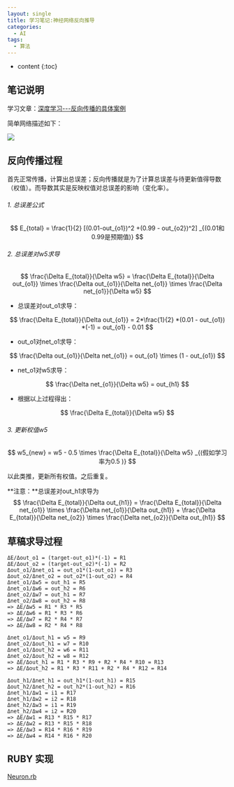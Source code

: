 ```yaml
---
layout: single
title: 学习笔记:神经网络反向推导
categories:
  - AI
tags:
  - 算法
---
```


* content
{:toc}

## 笔记说明

学习文章：[深度学习---反向传播的具体案例](https://zhuanlan.zhihu.com/p/23270674)

简单网络描述如下：

![](https://harmonyhu.github.io/img/neuron.jpg)

<!--more-->

## 反向传播过程

首先正常传播，计算出总误差；反向传播就是为了计算总误差与待更新值得导数（权值）。而导数其实是反映权值对总误差的影响（变化率）。

###### 1. 总误差公式

$$
E_{total} = \frac{1}{2} [(0.01-out_{o1})^2 +(0.99 - out_{o2})^2] _{(0.01和0.99是预期值)}
$$

###### 2. 总误差对w5求导

$$
\frac{\Delta E_{total}}{\Delta w5}  = \frac{\Delta E_{total}}{\Delta out_{o1}}  \times \frac{\Delta out_{o1}}{\Delta net_{o1}} \times \frac{\Delta net_{o1}}{\Delta w5}
$$

* 总误差对out_o1求导：

$$
\frac{\Delta E_{total}}{\Delta out_{o1}} = 2*\frac{1}{2} *(0.01 - out_{o1}) *(-1) = out_{o1} - 0.01
$$

* out_o1对net_o1求导：

$$
\frac{\Delta out_{o1}}{\Delta net_{o1}} = out_{o1} \times (1 - out_{o1})
$$

* net_o1对w5求导：

$$
\frac{\Delta net_{o1}}{\Delta w5} = out_{h1}
$$

* 根据以上过程得出：

$$
\frac{\Delta E_{total}}{\Delta w5}
$$



###### 3. 更新权值w5


$$
w5_{new} = w5 - 0.5 \times \frac{\Delta E_{total}}{\Delta w5}   _{(假如学习率为0.5 )}
$$


以此类推，更新所有权值。之后重复。

**注意：**总误差对out_h1求导为
$$
\frac{\Delta E_{total}}{\Delta out_{h1}}  = \frac{\Delta E_{total}}{\Delta net_{o1}}  \times \frac{\Delta net_{o1}}{\Delta out_{h1}} + \frac{\Delta E_{total}}{\Delta net_{o2}}  \times \frac{\Delta net_{o2}}{\Delta out_{h1}}
$$

## 草稿求导过程

```
ΔE/Δout_o1 = (target-out_o1)*(-1) = R1
ΔE/Δout_o2 = (target-out_o2)*(-1) = R2
Δout_o1/Δnet_o1 = out_o1*(1-out_o1) = R3
Δout_o2/Δnet_o2 = out_o2*(1-out_o2) = R4
Δnet_o1/Δw5 = out_h1 = R5
Δnet_o1/Δw6 = out_h2 = R6
Δnet_o2/Δw7 = out_h1 = R7
Δnet_o2/Δw8 = out_h2 = R8
=> ΔE/Δw5 = R1 * R3 * R5
=> ΔE/Δw6 = R1 * R3 * R6
=> ΔE/Δw7 = R2 * R4 * R7
=> ΔE/Δw8 = R2 * R4 * R8

Δnet_o1/Δout_h1 = w5 = R9
Δnet_o2/Δout_h1 = w7 = R10
Δnet_o1/Δout_h2 = w6 = R11
Δnet_o2/Δout_h2 = w8 = R12
=> ΔE/Δout_h1 = R1 * R3 * R9 + R2 * R4 * R10 = R13
=> ΔE/Δout_h2 = R1 * R3 * R11 + R2 * R4 * R12 = R14

Δout_h1/Δnet_h1 = out_h1*(1-out_h1) = R15
Δout_h2/Δnet_h2 = out_h2*(1-out_h2) = R16
Δnet_h1/Δw1 = i1 = R17
Δnet_h1/Δw2 = i2 = R18
Δnet_h2/Δw3 = i1 = R19
Δnet_h2/Δw4 = i2 = R20
=> ΔE/Δw1 = R13 * R15 * R17
=> ΔE/Δw2 = R13 * R15 * R18
=> ΔE/Δw3 = R14 * R16 * R19
=> ΔE/Δw4 = R14 * R16 * R20
```



## RUBY 实现

[Neuron.rb](https://github.com/HarmonyHu/harmonyhu.github.io/raw/master/_posts/other/Neuron.rb)